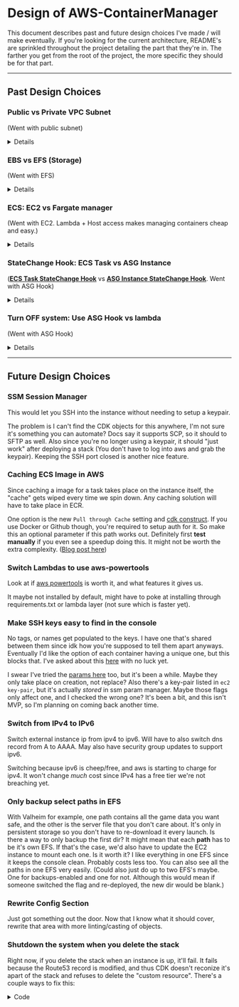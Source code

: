 # Design of AWS-ContainerManager

This document describes past and future design choices I've made / will make eventually. If you're looking for the current architecture, README's are sprinkled throughout the project detailing the part that they're in. The farther you get from the root of the project, the more specific they should be for that part.

---

## Past Design Choices

### Public vs Private VPC Subnet

(Went with public subnet)

<details>

<summary>Details</summary>

The idea of this stack was to have ec2 run in a private subnet, and have traffic route through NAT. The problem is you need one NAT per subnet, and they cost ~$32/month EACH. For this project to be usable, it has to cost less than ~$120/year.

Instead of a NAT, you can also have it in the public subnet, take the pubic IP away, and point a Network Load Balancer to it. Problem is they cost ~$194/year.

Instead I'm trying out opening the container to the internet directly, but as minimally I can. Also assume it *will* get hacked, but has such little permissions that it can't do anything

</details>


### EBS vs EFS (Storage)

(Went with EFS)

<details>

<summary>Details</summary>

I went with EFS just because I don't want to manage growing / shrinking partitions, plus it integrates with ECS nicely. By making it only exist in one zone by default, it's about the same cost anyways. It gets expensive if you duplicate storage across AZ's, and we don't need that.

</details>

### ECS: EC2 vs Fargate manager

(Went with EC2. Lambda + Host access makes managing containers cheap and easy.)

<details>

<summary>Details</summary>

- **EC2**:
  - Pros:
    - Networking `Bridge` mode spins up a couple seconds faster than `awsvpc`, due to the ENI card being attached in Fargate.
    - Have access to the instance (container host)

- **Fargate**:
  - Pros:
    - `awsvpc` is considered more secure, since you can use security groups to stop applications from talking. (It says "greater flexibility to control communications between tasks and services at a more granular level". With how this project is organized, each task will have it's own instance anyways. Maybe we can still lock down at the instance level?).
    - `awsvpc` supports both Windows AND Linux containers.

  - Cons:
    - Fargate does not cache images, would have to mirror ANY possible image in ECR. (<https://docs.aws.amazon.com/AmazonECS/latest/bestpracticesguide/pull-behavior.html>).
    - No access to underlying AMI nor the configuration files (`/etc/ecs/ecs.config`)
    - (I don't think?) You can access the instance, which means no SSM to run commands on the host instance. We need this to see if anyone's connected. (The other option is to setup a second container, and monitor the traffic through that, but that eats up task resources for such a simple check. This way it's just a lambda that runs once in a while).

</details>

### StateChange Hook: ECS Task vs ASG Instance

([**ECS Task StateChange Hook**](https://docs.aws.amazon.com/AmazonECS/latest/developerguide/ecs_task_events.html) vs [**ASG Instance StateChange Hook**](https://docs.aws.amazon.com/autoscaling/ec2/userguide/prepare-for-lifecycle-notifications.html). Went with ASG Hook)

<details>

<summary>Details</summary>

- **Pros for ASG**:
  - With ECS Task, there's the possibility of the task failing to start and the hook not running. This means you'll be left with an instance that's up, and no management around it to turn it back down. Starting the management with ASG means this won't happen
  - Will be slightly faster. As the task is trying to get placed, the hook to start up the management is happening in parallel. If you used the task hook, they'd be in series.
- **Cons for ASG**:
  - Part of the management, the lambda cron that checks for connections, will fail if there's no task running. This can happen if it triggers too fast. To get around it, I'll have a Metric + Alarm hooked up to the lambda, and only care about the failure if you get X many in a row. (The management framework being ready TOO fast is a good problem to have anyways).

</details>

### Turn OFF system: Use ASG Hook vs lambda

(Went with ASG Hook)

<details>

<summary>Details</summary>

- **Lambda (lambda-switch-system)**
  - Pros:
    - This is the lambda that turns the system on when route53 sees someone is trying to connect.
    - If you're left in a state where the system is on, but there's no instance, the lambda will trigger every minute all night long. This fixes that by letting the lambda directly turn off the system. (Otherwise if desired_count is already 0, and you SET it to 0, the instance StateChange hook will never trigger).
  - Cons:
    - Because route53 is only in us-east-1, you'd need a lambda in us-east-1 to forward the request to the second lambda. This is a lot of overhead for a simple task. Using the ASG method has other benefits, along with naturally fits into a multi-region architecture.

- **ASG Hook (lambda-instance-StateChange-hook)**:
  - Pros:
    - Originally I went with the other option. It turns out that route53 logs can only live in us-east-1, and with how tightly the "lambda-switch-system" lambda was integrated into the system, that meant that 1) the ENTIRE stack would have to be in us-east-1, or 2) You'd need one lambda to forward the request to the second. Alarms can adjust ASG's directly, so by doing this route, there's no need for a "lambda switch system".
    - This also keeps the system straight forward. (The same part is in charge of both spinning up *and* down the system).
    - Starting or stopping an instance from the console, will naturally trigger the hook, and manage everything around the instance.


</details>

---

## Future Design Choices

### SSM Session Manager

This would let you SSH into the instance without needing to setup a keypair.

The problem is I can't find the CDK objects for this anywhere, I'm not sure it's something you can automate? Docs say it supports SCP, so it should to SFTP as well. Also since you're no longer using a keypair, it should "just work" after deploying a stack (You don't have to log into aws and grab the keypair). Keeping the SSH port closed is another nice feature.

### Caching ECS Image in AWS

Since caching a image for a task takes place on the instance itself, the "cache" gets wiped every time we spin down. Any caching solution will have to take place in ECR.

One option is the new `Pull through Cache` setting and [cdk construct](https://docs.aws.amazon.com/cdk/api/v2/docs/aws-cdk-lib.aws_ecr.CfnPullThroughCacheRule.html). If you use Docker or Github though, you're required to setup auth for it. So make this an optional parameter if this path works out. Definitely first **test manually** if you even see a speedup doing this. It might not be worth the extra complexity. ([Blog post here](https://aws.amazon.com/blogs/aws/announcing-pull-through-cache-repositories-for-amazon-elastic-container-registry/))

### Switch Lambdas to use aws-powertools

Look at if [aws powertools](https://docs.powertools.aws.dev/lambda/python/latest/) is worth it, and what features it gives us.

It maybe not installed by default, might have to poke at installing through requirements.txt or lambda layer (not sure which is faster yet).

### Make SSH keys easy to find in the console

No tags, or names get populated to the keys. I have one that's shared between them since idk how you're supposed to tell them apart anyways. Eventually I'd like the option of each container having a unique one, but this blocks that. I've asked about this [here](https://github.com/aws/aws-cdk/discussions/30049) with no luck yet.

I swear I've tried the [params here](https://docs.aws.amazon.com/cdk/api/v2/docs/aws-cdk-lib.aws_ssm.StringParameter.html#construct-props) too, but it's been a while. Maybe they only take place on creation, not replace? Also there's a key-pair listed in `ec2 key-pair`, but it's actually *stored* in ssm param manager. Maybe those flags only affect one, and I checked the wrong one? It's been a bit, and this isn't MVP, so I'm planning on coming back another time.

### Switch from IPv4 to IPv6

Switch external instance ip from ipv4 to ipv6. Will have to also switch dns record from A to AAAA. May also have security group updates to support ipv6.

Switching because ipv6 is cheep/free, and aws is starting to charge for ipv4. It won't change *much* cost since IPv4 has a free tier we're not breaching yet.

### Only backup select paths in EFS

With Valheim for example, one path contains all the game data you want safe, and the other is the server file that you don't care about. It's only in persistent storage so you don't have to re-download it every launch. Is there a way to only backup the first dir? It might mean that each **path** has to be it's own EFS. If that's the case, we'd also have to update the EC2 instance to mount each one. Is it worth it? I like everything in one EFS since it keeps the console clean. Probably costs less too. You can also see all the paths in one EFS very easily. (Could also just do up to two EFS's maybe. One for backups-enabled and one for not. Although this would mean if someone switched the flag and re-deployed, the new dir would be blank.)

### Rewrite Config Section

Just got something out the door. Now that I know what it should cover, rewrite that area with more linting/casting of objects.

### Shutdown the system when you delete the stack

Right now, if you delete the stack when an instance is up, it'll fail. It fails because the Route53 record is modified, and thus CDK doesn't reconize it's apart of the stack and refuses to delete the "custom resource". There's a couple ways to fix this:

<details>

<summary>Code</summary>

1) Have the makefile spin down the ASG before deleting the stack. It's easiest, but feels hacky.

    - Originally I did this with `aws cli` commands in the makefile like so:

      ```bash
      cdk-destroy-leaf: guard-config-file
      echo "Config File: $(config-file)"
      base_stack_name=`python3 -c "import app; print(app.base_stack_name)"`
      # Get the container ID from the config file:
      container_id=`python3 -c "import app; print(app.get_container_id('$(config-file)'))"`
      # Get the ASG Name from the Container ID:
      asg_name=$$(aws autoscaling describe-auto-scaling-groups \
        --filters "Name=tag:ContainerNameID,Values=Valheim-example" \
        --query 'AutoScalingGroups[0].AutoScalingGroupName' \
        --output text)
      # Set the desired capacity to 0:
      aws autoscaling set-desired-capacity \
        --auto-scaling-group-name $${asg_name} \
        --desired-capacity 0 \
        --honor-cooldown
      ```

      But there's no way to wait for the desired-capacity to finish that I can find. The other option is to move the logic into a python script, and use boto3 calls. This is tempting, but the file would have to live in the root of the project, and the makefile would probably have to use env-vars to pass in the config path to the script. Hence the hackyness of this idea.

2) Use CDK CustomResources to either delete the Route53 record, or spin down the ASG, if a delete is called on the entire stack. (Not sure if spinning down the ASG is possible, but deleting Route53 records definitely is). This does leave yet another lambda in the account per leaf stack, but is a lot more automatic than the other solution.

    - CDK Custom Delete Example [here](https://medium.com/cyberark-engineering/advanced-custom-resources-with-aws-cdk-1e024d4fb2fa)
    - AWS Docs [here](https://docs.aws.amazon.com/AWSCloudFormation/latest/UserGuide/template-custom-resources.html) (Not the greatest)

</details>
